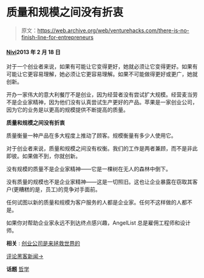# 质量和规模之间没有折衷

> 原文：<https://web.archive.org/web/venturehacks.com/there-is-no-finish-line-for-entrepreneurs>

#### [Nivi](/web/20230316175554/https://venturehacks.com/about)2013 年 2 月 18 日

对于一个创业者来说，如果有可能让它变得更好，她就必须让它变得更好。如果有可能让它更容易理解，她必须让它更容易理解。如果不可能做得更好或更广，她就创新。

开办一家伟大的意大利餐厅不是创业，因为经营者没有尝试扩大规模。经营麦当劳不是企业家精神，因为他们没有认真尝试生产更好的产品。苹果是一家创业公司，因为它的业务是以更高的规模提供不断提高的质量。

**质量和规模之间没有折衷**

质量衡量一种产品在多大程度上推动了顾客。规模衡量有多少人使用它。

对于创业者来说，质量和规模之间没有权衡。我们的工作是两者兼顾，而不是非此即彼。如果做不到，你就创新。

没有规模的质量不是企业家精神——它是一棵树在无人的森林中倒下。

没有质量的规模也不是企业家精神——这是一切照旧。这也让企业暴露在窃取其客户(更糟糕的是，员工)的竞争对手面前。

任何试图以新的质量和规模为客户服务的人都是企业家。任何不这样做的人都不是。

如果你对帮助企业家永远不到达终点感兴趣，AngelList 总是雇佣工程师和设计师。

**相关** : [创业公司是来拯救世界的](https://web.archive.org/web/20230316175554/http://venturehacks.com/articles/save-the-world)

[评论黑客新闻→](https://web.archive.org/web/20230316175554/http://news.ycombinator.com/item?id=5239679)

**话题** [哲学](https://web.archive.org/web/20230316175554/https://venturehacks.com/topics/philosophy)
